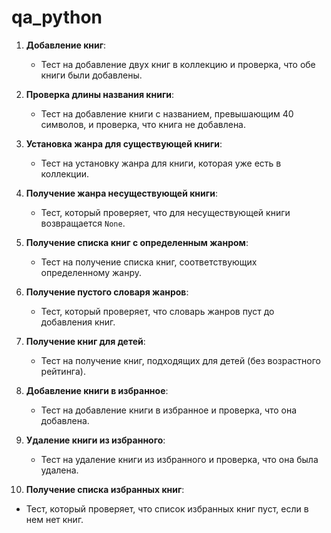 # qa_python
1. **Добавление книг**:
   - Тест на добавление двух книг в коллекцию и проверка, что обе книги были добавлены.

2. **Проверка длины названия книги**:
   - Тест на добавление книги с названием, превышающим 40 символов, и проверка, что книга не добавлена.

3. **Установка жанра для существующей книги**:
   - Тест на установку жанра для книги, которая уже есть в коллекции.

4. **Получение жанра несуществующей книги**:
   - Тест, который проверяет, что для несуществующей книги возвращается `None`.

5. **Получение списка книг с определенным жанром**:
   - Тест на получение списка книг, соответствующих определенному жанру.

6. **Получение пустого словаря жанров**:
   - Тест, который проверяет, что словарь жанров пуст до добавления книг.

7. **Получение книг для детей**:
   - Тест на получение книг, подходящих для детей (без возрастного рейтинга).

8. **Добавление книги в избранное**:
   - Тест на добавление книги в избранное и проверка, что она добавлена.

9. **Удаление книги из избранного**:
   - Тест на удаление книги из избранного и проверка, что она была удалена.

10. **Получение списка избранных книг**:
- Тест, который проверяет, что список избранных книг пуст, если в нем нет книг.